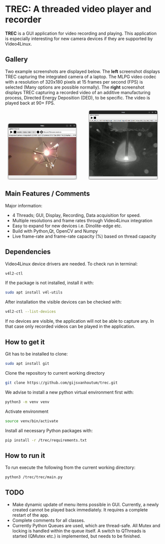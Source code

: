 # TREC: A threaded video player and recorder

**TREC** is a GUI application for video recording and playing. This application 
is especially interesting for new camera devices if they are supported by
Video4Linux.

## Gallery

Two example screenshots are displayed below. The **left** screenshot displays
TREC capturing the integrated camera of a laptop. The MLPG video codec with a 
resolution of 320x180 pixels at 15 frames per second (FPS) is selected (Many 
options are possible normally). The **right** screenshot displays TREC capturing 
a recorded video of an additive manufacturing process, Directed Energy 
Deposition (DED), to be specific. The video is played back at 90+ FPS.

<p align="center">
  <img alt="Light" src="icons/screenshot_player.png" width="45%">
&nbsp; &nbsp; &nbsp; &nbsp;
  <img alt="Dark" src="icons/screenshot_recorder.png" width="45%">
</p>


## Main Features / Comments
Major information:

  - 4 Threads; GUI, Display, Recording, Data acquisition for speed.
  - Multiple resolutions and frame rates through Video4Linux integration
  - Easy to expand for new devices i.e. Dinolite-edge etc.
  - Build with Python,Qt, OpenCV and Numpy
  - Live frame-rate and frame-rate capacity (%) based on thread capacity

## Dependencies
Video4Linux device drivers are needed. To check run in terminal:
```sh
v4l2-ctl
```
If the package is not installed, install it with:
```sh
sudo apt install v4l-utils
```
After installation the visible devices can be checked with:
```sh
v4l2-ctl --list-devices
```
If no devices are visible, the application will not be able to capture any. 
In that case only recorded videos can be played in the application.

## How to get it

Git has to be installed to clone: 
```sh
sudo apt install git
```
Clone the repository to current working directory
```sh
git clone https://github.com/gijsvanhoutum/trec.git
```
We advise to install a new python virtual environment first with:
```sh
python3 -m venv venv
```
Activate environment
```sh
source venv/bin/activate
```
Install all necessary Python packages with:
```sh
pip install -r /trec/requirements.txt
```
## How to run it

To run execute the following from the current working directory:
```sh
python3 /trec/trec/main.py
```

## TODO

- Make dynamic update of menu items possible in GUI. Currently, a newly created
cannot be played back immediately. It requires a complete restart of the app.
- Complete comments for all classes. 
- Currently Python Queues are used, which are thread-safe. All Mutex and locking 
is handled within the queue itself. A switch to QThreads is started (QMutex etc.)
is implemented, but needs to be finished.